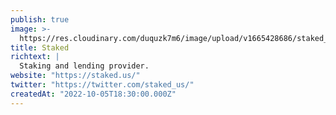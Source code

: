 ```yaml
---
publish: true
image: >-
  https://res.cloudinary.com/duquzk7m6/image/upload/v1665428686/staked_texjhp.png
title: Staked
richtext: |
  Staking and lending provider.
website: "https://staked.us/"
twitter: "https://twitter.com/staked_us/"
createdAt: "2022-10-05T18:30:00.000Z"
---
```

